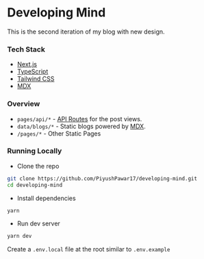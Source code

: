 # Developing Mind

This is the second iteration of my blog with new design.

### Tech Stack

-   [Next.js](https://nextjs.org/)
-   [TypeScript](https://www.typescriptlang.org/)
-   [Tailwind CSS](https://tailwindcss.com/)
-   [MDX](https://github.com/mdx-js/mdx)

### Overview

-   `pages/api/*` - [API Routes](https://nextjs.org/docs/api-routes/introduction) for the post views.
-   `data/blogs/*` - Static blogs powered by [MDX](https://github.com/mdx-js/mdx).
-   `/pages/*` - Other Static Pages

### Running Locally

-   Clone the repo

```sh
git clone https://github.com/PiyushPawar17/developing-mind.git
cd developing-mind
```

-   Install dependencies

```sh
yarn
```

-   Run dev server

```sh
yarn dev
```

Create a `.env.local` file at the root similar to `.env.example`
